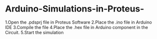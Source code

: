 # Arduino-Simulations-in-Proteus-

1.Open the .pdsprj file in Proteus Software
2.Place the .ino file in Arduino IDE 
3.Compile the file 
4.Place the .hex file in Arduino component in the Circuit.
5.Start the simulation
